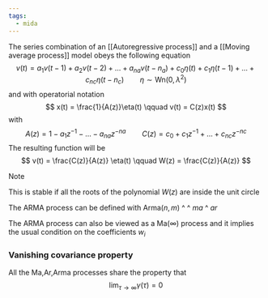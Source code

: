 ```yaml
---
tags:
  - mida
---
```

The series combination of an [[Autoregressive process]] and a [[Moving average process]] model obeys the following equation
$$
v(t) = a_{1}v(t-1) + a_{2}v(t-2) + \dots + a_{na}v(t-n_{a}) + c_{0}\eta(t) + c_{1}\eta(t-1)+ \dots + c_{nc}\eta(t-n_{c}) \qquad \eta \sim \text{Wn}(0, \lambda^{2}) 
$$
and with operatorial notation
$$
x(t) = \frac{1}{A(z)}\eta(t)  \qquad v(t) = C(z)x(t)
$$
with
$$
A(z) = 1 - a_{1}z^{-1} - \dots - a_{na}z^{-na} \qquad C(z) = c_{0} + c_{1}z^{-1} + \dots+ c_{nc}z^{-nc}
$$
The resulting function will be
$$
v(t) = \frac{C(z)}{A(z)} \eta(t) \qquad W(z) = \frac{C(z)}{A(z)}
$$ 
>[!note]
>This is stable if all the roots of the polynomial $W(z)$ are inside the unit circle

The ARMA process can be defined with $\text{Arma}(n,m)$
										   ^     ^ *ma*
										   ^ *ar*

The ARMA process can also be viewed as a $\text{Ma}(\infty)$ process and it implies the usual condition on the coefficients $w_{i}$
### Vanishing covariance property

All the $\text{Ma,Ar,Arma}$ processes share the property that 
$$
\lim_{ \tau \to \infty } {\gamma(\tau)} =0
$$
